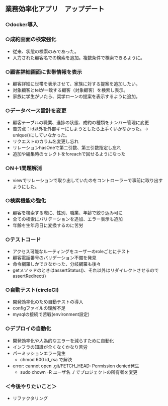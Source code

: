 ## 業務効率化アプリ　アップデート

### ○docker導入

### ○成約画面の検索強化
- 従来、状態の検索のみであった。
- 入力された顧客名での検索を追加。複数条件で検索できるように。

### ○顧客詳細画面に世帯情報を表示
- 顧客詳細に世帯を表示させて、家族に対する提案を追加したい。
- 対象顧客とtelが一致する顧客（対象顧客）を検索し表示。
- 家族に学生がいたら、奨学ローンの提案を表示するように追加。

### ○データベース設計を変更
- 顧客テーブルの職業、進捗の状態、成約の種類をナンバー管理に変更
- 苦労点：id以外を外部キーにしようとしたら上手くいかなかった。→　unique()にしていなかった。
- リクエストのカラム名変更し忘れ
- リレーションhasOneで第二引数、第三引数指定し忘れ
- 追加や編集時のセレクトをforeachで回せるようになった

### ○N＋1問題解消
- viewでリレーションで取り出していたのをコントローラーで事前に取り出すようにした。

### ○検索機能の強化
- 顧客を検索する際に、性別、職業、年齢で絞り込み可に
- 全ての検索にバリデーションを追加、エラー表示も追加
- 年齢を生年月日に変換するのに苦労

### ○テストコード
- アクセス可能なルーティングをユーザーのroleごとにテスト
- 顧客電話番号のバリデーション不備を発見
- 命令網羅しかできなかった、分岐網羅も後々
- getメソッドのときはassertStatus()、それ以外はリダイレクトさせるのでassertRedirect()

### ○自動テスト(circleCI)
- 開発効率化のため自動テストの導入
- configファイルの理解不足
- mysqlの接続で苦戦(environment設定)

### ○デプロイの自動化
- 開発効率化や人為的なエラーを減らすために自動化
- インフラの知識が全くなくかなり苦労
- パーミッションエラー発生
  - chmod 600 id_rsa で解決
- error: cannot open .git/FETCH_HEAD: Permission denied発生
  - sudo chown -R ユーザ名 ./ でプロジェクトの所有者を変更
 
### ＜今後やりたいこと＞
- リファクタリング
